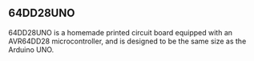 ## 64DD28UNO
64DD28UNO is a homemade printed circuit board equipped with an AVR64DD28 microcontroller, and is designed to be the same size as the Arduino UNO.
